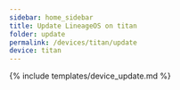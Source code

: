 ```yaml
---
sidebar: home_sidebar
title: Update LineageOS on titan
folder: update
permalink: /devices/titan/update
device: titan
---
```

{% include templates/device_update.md %}
